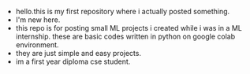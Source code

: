 - hello.this is my first repository where i actually posted something.
- I'm new here.
- this repo is for posting small ML projects i created while i was in a ML internship. these are basic codes written in python on google colab environment.
- they are just simple and easy projects.
- im a first year diploma cse student.

<!---
nxn0/nxn0 is a ✨ special ✨ repository because its `README.md` (this file) appears on your GitHub profile.
You can click the Preview link to take a look at your changes.
--->
